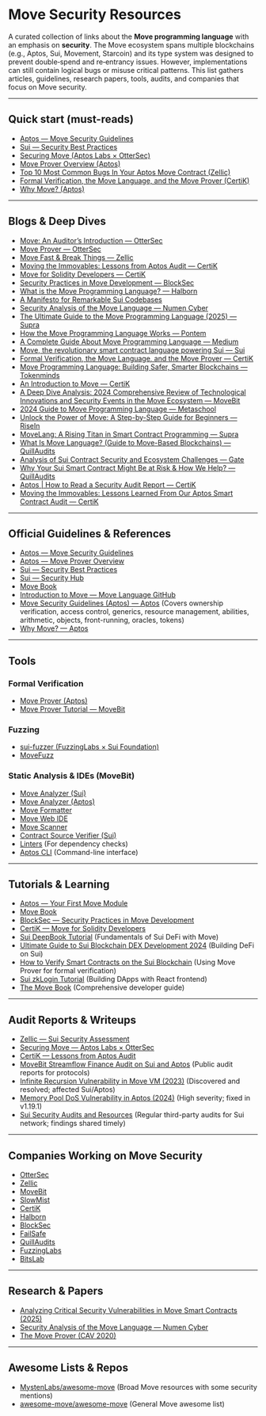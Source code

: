 # Move Security Resources

A curated collection of links about the **Move programming language** with an emphasis on **security**. The Move ecosystem spans multiple blockchains (e.g., Aptos, Sui, Movement, Starcoin) and its type system was designed to prevent double‑spend and re‑entrancy issues. However, implementations can still contain logical bugs or misuse critical patterns. This list gathers articles, guidelines, research papers, tools, audits, and companies that focus on Move security.

---

## Quick start (must-reads)
- [Aptos — Move Security Guidelines](https://aptos.dev/build/smart-contracts/move-security-guidelines)
- [Sui — Security Best Practices](https://blog.sui.io/security-best-practices/)
- [Securing Move (Aptos Labs × OtterSec)](https://medium.com/aptoslabs/securing-move-f81099f5e08c)
- [Move Prover Overview (Aptos)](https://aptos.dev/build/smart-contracts/prover)
- [Top 10 Most Common Bugs In Your Aptos Move Contract (Zellic)](https://www.zellic.io/blog/top-10-aptos-move-bugs)
- [Formal Verification, the Move Language, and the Move Prover (CertiK)](https://www.certik.com/resources/blog/formal-verification-the-move-language-and-the-move-prover)
- [Why Move? (Aptos)](https://aptos.dev/en/build/smart-contracts/why-move)

---

## Blogs & Deep Dives
- [Move: An Auditor’s Introduction — OtterSec](https://osec.io/blog/2022-09-06-move-introduction)
- [Move Prover — OtterSec](https://osec.io/blog/2022-09-16-move-prover)
- [Move Fast & Break Things — Zellic](https://www.zellic.io/blog/move-fast-and-break-things-pt-1)
- [Moving the Immovables: Lessons from Aptos Audit — CertiK](https://www.certik.com/resources/blog/moving-the-immovables-lessons-learned-from-our-aptos-smart-contract-audit)
- [Move for Solidity Developers — CertiK](https://www.certik.com/resources/blog/move-for-solidity-developers-token-standard-i)
- [Security Practices in Move Development — BlockSec](https://blocksec.com/blog/security-practices-in-move-development-1-hello-world)
- [What is the Move Programming Language? — Halborn](https://www.halborn.com/blog/post/what-is-the-move-programming-language)
- [A Manifesto for Remarkable Sui Codebases](https://medium.com/@BlockRunner/a-manifesto-for-remarkable-sui-codebases-8750432c9ebb)
- [Security Analysis of the Move Language — Numen Cyber](https://www.numencyber.com/security-analysis-of-the-move-language-game-changer-of-smart-contracts/)
- [The Ultimate Guide to the Move Programming Language (2025) — Supra](https://supra.com/academy/ultimate-guide-to-the-move-programming-language/)
- [How the Move Programming Language Works — Pontem](https://pontem.network/posts/how-the-move-programming-language-works)
- [A Complete Guide About Move Programming Language — Medium](https://medium.com/@mohinisaxena/a-complete-guide-about-move-programming-language-6d025ddcf05c)
- [Move, the revolutionary smart contract language powering Sui — Sui](https://sui.io/move)
- [Formal Verification, the Move Language, and the Move Prover — CertiK](https://www.certik.com/resources/blog/formal-verification-the-move-language-and-the-move-prover)
- [Move Programming Language: Building Safer, Smarter Blockchains — Tokenminds](https://tokenminds.co/blog/blockchain-development/move-programming-languange)
- [An Introduction to Move — CertiK](https://www.certik.com/resources/blog/an-introduction-to-move)
- [A Deep Dive Analysis: 2024 Comprehensive Review of Technological Innovations and Security Events in the Move Ecosystem — MoveBit](https://www.movebit.xyz/blog/post/A-Deep-Dive-Analysis-A-2024-Comprehensive-Review-of-Technological-Innovations-and-Security-Events-in-the-Move-Ecosystem-20241204.html)
- [2024 Guide to Move Programming Language — Metaschool](https://metaschool.so/articles/guide-move-programming-language/)
- [Unlock the Power of Move: A Step-by-Step Guide for Beginners — RiseIn](https://www.risein.com/blog/unlock-the-power-of-move-step-by-step-guide-for-beginners)
- [MoveLang: A Rising Titan in Smart Contract Programming — Supra](https://supra.com/academy/movelang-a-rising-titan-in-smart-contract-programming/)
- [What Is Move Language? (Guide to Move-Based Blockchains) — QuillAudits](https://www.quillaudits.com/blog/blockchain/what-is-move-language)
- [Analysis of Sui Contract Security and Ecosystem Challenges — Gate](https://www.gate.com/learn/articles/analysis-of-sui-contract-security-and-ecosystem-challenges/5112)
- [Why Your Sui Smart Contract Might Be at Risk & How We Help? — QuillAudits](https://www.quillaudits.com/blog/web3-security/secure-your-sui-smart-contracts)
- [Aptos | How to Read a Security Audit Report — CertiK](https://certik.medium.com/aptos-how-to-read-a-security-audit-report-e619f8196697)
- [Moving the Immovables: Lessons Learned From Our Aptos Smart Contract Audit — CertiK](https://www.certik.com/resources/blog/moving-the-immovables-lessons-learned-from-our-aptos-smart-contract-audit)

---

## Official Guidelines & References
- [Aptos — Move Security Guidelines](https://aptos.dev/build/smart-contracts/move-security-guidelines)
- [Aptos — Move Prover Overview](https://aptos.dev/build/smart-contracts/prover)
- [Sui — Security Best Practices](https://blog.sui.io/security-best-practices/)
- [Sui — Security Hub](https://sui.io/security)
- [Move Book](https://move-language.github.io/move/)
- [Introduction to Move — Move Language GitHub](https://move-language.github.io/move/)
- [Move Security Guidelines (Aptos) — Aptos](https://aptos.dev/build/smart-contracts/move-security-guidelines) (Covers ownership verification, access control, generics, resource management, abilities, arithmetic, objects, front-running, oracles, tokens)
- [Why Move? — Aptos](https://aptos.dev/en/build/smart-contracts/why-move)

---

## Tools
### Formal Verification
- [Move Prover (Aptos)](https://aptos.dev/build/smart-contracts/prover)
- [Move Prover Tutorial — MoveBit](https://www.movebit.xyz/blog/post/Move-Prover-Tutorial.html)

### Fuzzing
- [sui-fuzzer (FuzzingLabs × Sui Foundation)](https://github.com/FuzzingLabs/sui-fuzzer)
- [MoveFuzz](https://getfailsafe.com/top-move-smart-contract-auditing-companies-services-in-2025/)

### Static Analysis & IDEs (MoveBit)
- [Move Analyzer (Sui)](https://www.movebit.xyz/analyzer)
- [Move Analyzer (Aptos)](https://www.movebit.xyz/AptosMoveAnalyzer)
- [Move Formatter](https://www.movebit.xyz/AptosMoveFormatter)
- [Move Web IDE](https://www.movebit.xyz/MoveWebIDE)
- [Move Scanner](https://www.movebit.xyz/MoveScanner)
- [Contract Source Verifier (Sui)](https://www.movebit.xyz/ContractSourceVerifier)
- [Linters](https://getfailsafe.com/top-move-smart-contract-auditing-companies-services-in-2025/) (For dependency checks)
- [Aptos CLI](https://getfailsafe.com/top-move-smart-contract-auditing-companies-services-in-2025/) (Command-line interface)

---

## Tutorials & Learning
- [Aptos — Your First Move Module](https://aptos.dev/build/smart-contracts/your-first-move-module)
- [Move Book](https://move-language.github.io/move/)
- [BlockSec — Security Practices in Move Development](https://blocksec.com/blog/security-practices-in-move-development-1-hello-world)
- [CertiK — Move for Solidity Developers](https://www.certik.com/resources/blog/move-for-solidity-developers-token-standard-i)
- [Sui DeepBook Tutorial](https://hackmd.io/@moritzfelipe/sui-dacade-deepbook-tutorial-01) (Fundamentals of Sui DeFi with Move)
- [Ultimate Guide to Sui Blockchain DEX Development 2024](https://www.rapidinnovation.io/post/how-to-build-a-dex-on-sui-blockchain) (Building DeFi on Sui)
- [How to Verify Smart Contracts on the Sui Blockchain](https://www.movebit.xyz/blog/post/Move-Prover-Tutorial.html) (Using Move Prover for formal verification)
- [Sui zkLogin Tutorial](https://hackmd.io/@moritzfelipe/HkEBKKzYa) (Building DApps with React frontend)
- [The Move Book](https://www.move-book.com/) (Comprehensive developer guide)

---

## Audit Reports & Writeups
- [Zellic — Sui Security Assessment](https://github.com/sui-foundation/security-audits/blob/main/docs/Move%20and%20Sui%20Security%20Assessment%20-%20Zellic%20Audit%20Report.pdf)
- [Securing Move — Aptos Labs × OtterSec](https://medium.com/aptoslabs/securing-move-f81099f5e08c)
- [CertiK — Lessons from Aptos Audit](https://www.certik.com/resources/blog/moving-the-immovables-lessons-learned-from-our-aptos-smart-contract-audit)
- [MoveBit Streamflow Finance Audit on Sui and Aptos](https://www.movebit.xyz/blog/post/MoveBit-Streamflow-audit.html) (Public audit reports for protocols)
- [Infinite Recursion Vulnerability in Move VM (2023)](https://www.movebit.xyz/blog/post/A-Deep-Dive-Analysis-A-2024-Comprehensive-Review-of-Technological-Innovations-and-Security-Events-in-the-Move-Ecosystem-20241204.html) (Discovered and resolved; affected Sui/Aptos)
- [Memory Pool DoS Vulnerability in Aptos (2024)](https://www.movebit.xyz/blog/post/A-Deep-Dive-Analysis-A-2024-Comprehensive-Review-of-Technological-Innovations-and-Security-Events-in-the-Move-Ecosystem-20241204.html) (High severity; fixed in v1.19.1)
- [Sui Security Audits and Resources](https://sui.io/security) (Regular third-party audits for Sui network; findings shared timely)

---

## Companies Working on Move Security
- [OtterSec](https://osec.io)
- [Zellic](https://www.zellic.io)
- [MoveBit](https://movebit.xyz)
- [SlowMist](https://slowmist.medium.com)
- [CertiK](https://www.certik.com)
- [Halborn](https://www.halborn.com)
- [BlockSec](https://blocksec.com)
- [FailSafe](https://getfailsafe.com)
- [QuillAudits](https://www.quillaudits.com)
- [FuzzingLabs](https://github.com/FuzzingLabs/sui-fuzzer)
- [BitsLab](https://www.movebit.xyz/)

---

## Research & Papers
- [Analyzing Critical Security Vulnerabilities in Move Smart Contracts (2025)](https://link.springer.com/article/10.1007/s10586-025-05439-1)
- [Security Analysis of the Move Language — Numen Cyber](https://www.numencyber.com/blog/security-analysis-of-the-move-language)
- [The Move Prover (CAV 2020)](https://link.springer.com/chapter/10.1007/978-3-030-53291-8_7)

---

## Awesome Lists & Repos
- [MystenLabs/awesome-move](https://github.com/MystenLabs/awesome-move) (Broad Move resources with some security mentions)
- [awesome-move/awesome-move](https://github.com/awesome-move/awesome-move) (General Move awesome list)

